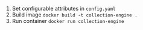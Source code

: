 1. Set configurable attributes in `config.yaml`
1. Build image `docker build -t collection-engine .`
2. Run container `docker run collection-engine`